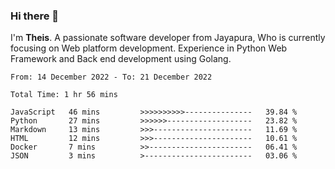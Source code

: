 ### Hi there 👋

I'm <b>Theis</b>. A passionate software developer from Jayapura, Who is currently focusing on Web platform development. Experience in Python Web Framework and Back end development using Golang.

 
 <!--START_SECTION:waka-->

```text
From: 14 December 2022 - To: 21 December 2022

Total Time: 1 hr 56 mins

JavaScript   46 mins         >>>>>>>>>>---------------   39.84 %
Python       27 mins         >>>>>>-------------------   23.82 %
Markdown     13 mins         >>>----------------------   11.69 %
HTML         12 mins         >>>----------------------   10.61 %
Docker       7 mins          >>-----------------------   06.41 %
JSON         3 mins          >------------------------   03.06 %
```

<!--END_SECTION:waka-->
